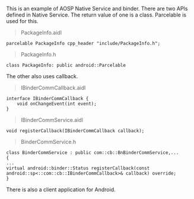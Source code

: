 
This is an example of AOSP Native Service and binder.
There are two APIs defined in Native Service. The return value of one is a class. Parcelable is used for this.

> PackageInfo.aidl

    parcelable PackageInfo cpp_header "include/PackageInfo.h";

> PackageInfo.h

    class PackageInfo: public android::Parcelable

The other also uses callback.

> IBinderCommCallback.aidl

    interface IBinderCommCallback {
        void onChangeEvent(int event);
    }

> IBinderCommService.aidl

    void registerCallback(IBinderCommCallback callback);

> BinderCommService.h

    class BinderCommService : public com::cb::BnBinderCommService,...
    {
    ...
    virtual android::binder::Status registerCallback(const android::sp<::com::cb::IBinderCommCallback>& callback) override;
    }

There is also a client application for Android.
